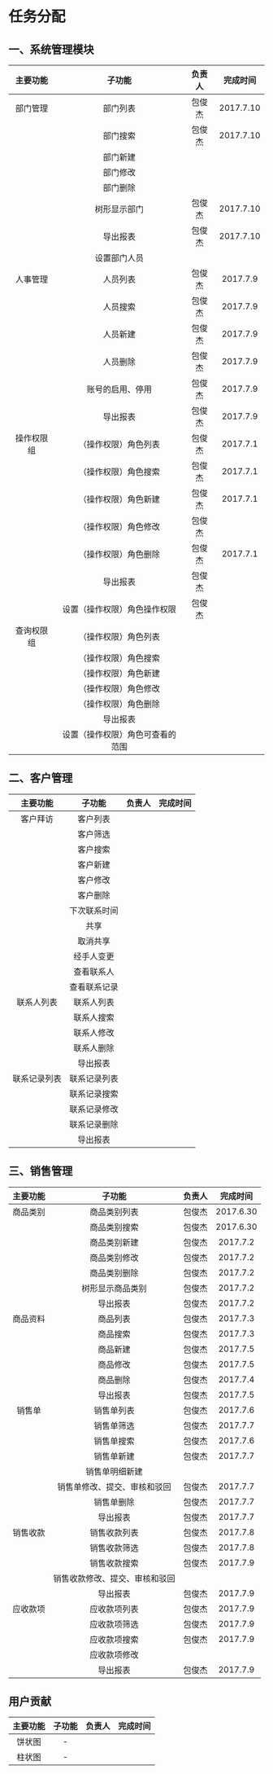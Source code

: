 # 任务分配

## 一、系统管理模块

|  主要功能  |            子功能             | 负责人 |  完成时间  |
|:---------:|:----------------------------:|:-----:|:---------:|
|  部门管理  |           部门列表            | 包俊杰 | 2017.7.10 |
|           |           部门搜索            | 包俊杰 | 2017.7.10 |
|           |           部门新建            |       |           |
|           |           部门修改            |       |           |
|           |           部门删除            |       |           |
|           |          树形显示部门          | 包俊杰 | 2017.7.10 |
|           |           导出报表            | 包俊杰 | 2017.7.10 |
|           |          设置部门人员          |       |           |
|  人事管理  |           人员列表            | 包俊杰 | 2017.7.9  |
|           |           人员搜索            | 包俊杰 | 2017.7.9  |
|           |           人员新建            | 包俊杰 | 2017.7.9  |
|           |           人员删除            | 包俊杰 | 2017.7.9  |
|           |        账号的启用、停用        | 包俊杰 | 2017.7.9  |
|           |           导出报表            | 包俊杰 | 2017.7.9  |
| 操作权限组 |      （操作权限）角色列表       | 包俊杰 | 2017.7.1  |
|           |      （操作权限）角色搜索       | 包俊杰 | 2017.7.1  |
|           |      （操作权限）角色新建       | 包俊杰 | 2017.7.1  |
|           |      （操作权限）角色修改       | 包俊杰 |           |
|           |      （操作权限）角色删除       | 包俊杰 | 2017.7.1  |
|           |           导出报表            | 包俊杰 |           |
|           |   设置（操作权限）角色操作权限   | 包俊杰 |           |
| 查询权限组 |      （操作权限）角色列表       |       |           |
|           |      （操作权限）角色搜索       |       |           |
|           |      （操作权限）角色新建       |       |           |
|           |      （操作权限）角色修改       |       |           |
|           |      （操作权限）角色删除       |       |           |
|           |           导出报表            |       |           |
|           | 设置（操作权限）角色可查看的范围 |       |           |

## 二、客户管理

|   主要功能   |   子功能    | 负责人 | 完成时间 |
|:-----------:|:-----------:|:-----:|:-------:|
|   客户拜访   |   客户列表   |       |         |
|             |   客户筛选   |       |         |
|             |   客户搜索   |       |         |
|             |   客户新建   |       |         |
|             |   客户修改   |       |         |
|             |   客户删除   |       |         |
|             | 下次联系时间 |       |         |
|             |    共享     |       |         |
|             |   取消共享   |       |         |
|             |  经手人变更  |       |         |
|             |  查看联系人  |       |         |
|             | 查看联系记录 |       |         |
|  联系人列表  |  联系人列表  |       |         |
|             |  联系人搜索  |       |         |
|             |  联系人修改  |       |         |
|             |  联系人删除  |       |         |
|             |   导出报表   |       |         |
| 联系记录列表 | 联系记录列表 |       |         |
|             | 联系记录搜索 |       |         |
|             | 联系记录修改 |       |         |
|             | 联系记录删除 |       |         |
|             |   导出报表   |       |         |

## 三、销售管理

| 主要功能 |           子功能            | 负责人  |  完成时间   |
|:-------:|:--------------------------:|:------:|:----------:|
| 商品类别 |         商品类别列表         | 包俊杰  | 2017.6.30  |
|         |         商品类别搜索         | 包俊杰  | 2017.6.30  |
|         |         商品类别新建         | 包俊杰  |  2017.7.2  |
|         |         商品类别修改         | 包俊杰  |  2017.7.2  |
|         |         商品类别删除         | 包俊杰  |  2017.7.2  |
|         |       树形显示商品类别       | 包俊杰  |  2017.7.2  |
|         |          导出报表           | 包俊杰  |  2017.7.2  |
| 商品资料 |          商品列表           | 包俊杰  |  2017.7.3  |
|         |          商品搜索           | 包俊杰  |  2017.7.3  |
|         |          商品新建           | 包俊杰  |  2017.7.5  |
|         |          商品修改           | 包俊杰  |  2017.7.5  |
|         |          商品删除           | 包俊杰  |  2017.7.4  |
|         |          导出报表           | 包俊杰  |  2017.7.5  |
|  销售单  |         销售单列表          | 包俊杰  |  2017.7.6  |
|         |         销售单筛选          | 包俊杰  |  2017.7.7  |
|         |         销售单搜索          | 包俊杰  |  2017.7.6  |
|         |         销售单新建          | 包俊杰  |  2017.7.7  |
|         |        销售单明细新建        |        |            |
|         |  销售单修改、提交、审核和驳回  | 包俊杰  |  2017.7.7  |
|         |         销售单删除          | 包俊杰  |  2017.7.7  |
|         |          导出报表           | 包俊杰  |  2017.7.7  |
| 销售收款 |         销售收款列表         | 包俊杰  |  2017.7.8  |
|         |         销售收款筛选         | 包俊杰  |  2017.7.8  |
|         |         销售收款搜索         | 包俊杰  |  2017.7.9  |
|         | 销售收款修改、提交、审核和驳回 |        |            |
|         |          导出报表           | 包俊杰  |  2017.7.9  |
| 应收款项 |         应收款项列表         | 包俊杰  |  2017.7.9  |
|         |         应收款项筛选         | 包俊杰  |  2017.7.9  |
|         |         应收款项搜索         | 包俊杰  |  2017.7.9  |
|         |         应收款项修改         |        |            |
|         |          导出报表           | 包俊杰  |  2017.7.9  |

## 用户贡献

| 主要功能 | 子功能 | 负责人  | 完成时间  |
|:-------:|:-----:|:------:|:--------:|
|  饼状图  |   -   |        |          |
|  柱状图  |   -   |        |          |
